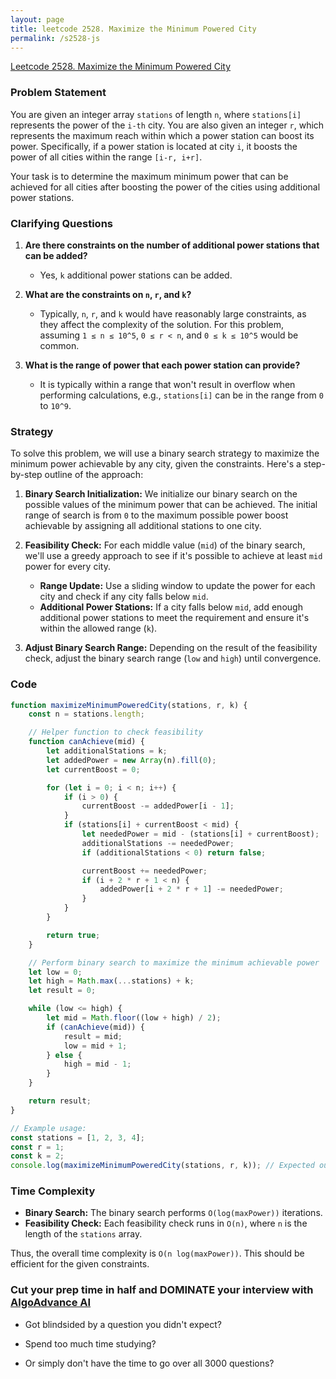 ```yaml
---
layout: page
title: leetcode 2528. Maximize the Minimum Powered City
permalink: /s2528-js
---
```

[Leetcode 2528. Maximize the Minimum Powered City](https://algoadvance.github.io/algoadvance/l2528)
### Problem Statement

You are given an integer array `stations` of length `n`, where `stations[i]` represents the power of the `i-th` city. You are also given an integer `r`, which represents the maximum reach within which a power station can boost its power. Specifically, if a power station is located at city `i`, it boosts the power of all cities within the range `[i-r, i+r]`.

Your task is to determine the maximum minimum power that can be achieved for all cities after boosting the power of the cities using additional power stations.

### Clarifying Questions

1. **Are there constraints on the number of additional power stations that can be added?**
   - Yes, `k` additional power stations can be added.
   
2. **What are the constraints on `n`, `r`, and `k`?**
   - Typically, `n`, `r`, and `k` would have reasonably large constraints, as they affect the complexity of the solution. For this problem, assuming `1 ≤ n ≤ 10^5`, `0 ≤ r < n`, and `0 ≤ k ≤ 10^5` would be common.
   
3. **What is the range of power that each power station can provide?**
   - It is typically within a range that won't result in overflow when performing calculations, e.g., `stations[i]` can be in the range from `0` to `10^9`.

### Strategy

To solve this problem, we will use a binary search strategy to maximize the minimum power achievable by any city, given the constraints. Here's a step-by-step outline of the approach:

1. **Binary Search Initialization:** We initialize our binary search on the possible values of the minimum power that can be achieved. The initial range of search is from `0` to the maximum possible power boost achievable by assigning all additional stations to one city.
   
2. **Feasibility Check:** For each middle value (`mid`) of the binary search, we'll use a greedy approach to see if it's possible to achieve at least `mid` power for every city.
    - **Range Update:** Use a sliding window to update the power for each city and check if any city falls below `mid`.
    - **Additional Power Stations:** If a city falls below `mid`, add enough additional power stations to meet the requirement and ensure it's within the allowed range (`k`).

3. **Adjust Binary Search Range:** Depending on the result of the feasibility check, adjust the binary search range (`low` and `high`) until convergence.

### Code

```javascript
function maximizeMinimumPoweredCity(stations, r, k) {
    const n = stations.length;

    // Helper function to check feasibility
    function canAchieve(mid) {
        let additionalStations = k;
        let addedPower = new Array(n).fill(0);
        let currentBoost = 0;

        for (let i = 0; i < n; i++) {
            if (i > 0) {
                currentBoost -= addedPower[i - 1];
            }
            if (stations[i] + currentBoost < mid) {
                let neededPower = mid - (stations[i] + currentBoost);
                additionalStations -= neededPower;
                if (additionalStations < 0) return false;

                currentBoost += neededPower;
                if (i + 2 * r + 1 < n) {
                    addedPower[i + 2 * r + 1] -= neededPower;
                }
            }
        }

        return true;
    }

    // Perform binary search to maximize the minimum achievable power
    let low = 0;
    let high = Math.max(...stations) + k;
    let result = 0;

    while (low <= high) {
        let mid = Math.floor((low + high) / 2);
        if (canAchieve(mid)) {
            result = mid;
            low = mid + 1;
        } else {
            high = mid - 1;
        }
    }

    return result;
}

// Example usage:
const stations = [1, 2, 3, 4];
const r = 1;
const k = 2;
console.log(maximizeMinimumPoweredCity(stations, r, k)); // Expected output: the max minimum power achievable
```

### Time Complexity

- **Binary Search:** The binary search performs `O(log(maxPower))` iterations.
- **Feasibility Check:** Each feasibility check runs in `O(n)`, where `n` is the length of the `stations` array.

Thus, the overall time complexity is `O(n log(maxPower))`. This should be efficient for the given constraints.


### Cut your prep time in half and DOMINATE your interview with [AlgoAdvance AI](https://algoAdvance.com)

- Got blindsided by a question you didn't expect?

- Spend too much time studying?

- Or simply don't have the time to go over all 3000 questions?

